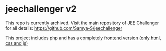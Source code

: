 # jeechallenger v2

This repo is currently archived. Visit the main repository of JEE Challenger for all details: https://github.com/Samya-S/jeechallenger

This project includes php and has a completely [frontend version (only html, css and js)](https://github.com/Samya-S/jee-challenger---html)
